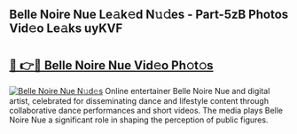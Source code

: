 ## Belle Noire Nue Le𝚊k𝚎d N𝚞𝚍es - Part-5zB Photos Vid𝚎o Le𝚊ks uyKVF

# <h2><a href="http://fb6y9o.evod.top/?m=Belle+Noire+Nue">🔗 👉🔴 Belle Noire Nue Vid𝚎o Ph𝚘t𝚘s</a></h2>

[![Belle Noire Nue N𝚞d𝚎s](https://i.imgur.com/8V9OHl7.gif)](http://fb6y9o.evod.top/?m=Belle+Noire+Nue)
Online entertainer Belle Noire Nue and digital artist, celebrated for disseminating dance and lifestyle content through collaborative dance performances and short videos. The media plays Belle Noire Nue a significant role in shaping the perception of public figures. 
